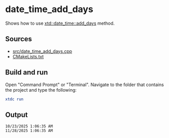 # date_time_add_days

Shows how to use [xtd::date_time::add_days](https://gammasoft71.github.io/xtd/reference_guides/latest/classxtd_1_1date__time.html#a7644578aa80da95945aad6a09baeb8ff) method.

## Sources

* [src/date_time_add_days.cpp](src/date_time_add_days.cpp)
* [CMakeLists.txt](CMakeLists.txt)

## Build and run

Open "Command Prompt" or "Terminal". Navigate to the folder that contains the project and type the following:

```cmake
xtdc run
```

## Output

```
10/23/2025 1:06:35 AM
11/28/2025 1:06:35 AM
```
